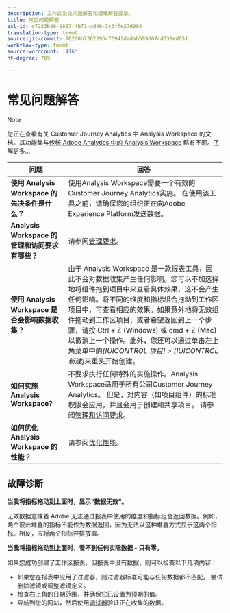 ```yaml
---
description: 工作区常见问题解答和疑难解答提示。
title: 常见问题解答
exl-id: d7233b26-9887-4b71-ad46-3c6ffe27d904
translation-type: tm+mt
source-git-commit: 76260b7362396c76942dadab599607cd038ed651
workflow-type: tm+mt
source-wordcount: '416'
ht-degree: 78%

---
```


# 常见问题解答

>[!NOTE]
>
>您正在查看有关 Customer Journey Analytics 中 Analysis Workspace 的文档。其功能集与[传统 Adobe Analytics 中的 Analysis Workspace](https://docs.adobe.com/content/help/zh-Hans/analytics/analyze/analysis-workspace/home.html) 略有不同。[了解更多...](/help/getting-started/cja-aa.md)

| 问题 | 回答 |
|--- |--- |
| **使用 Analysis Workspace 的先决条件是什么？** | 使用Analysis Workspace需要一个有效的Customer Journey Analytics实施。 在使用该工具之前，请确保您的组织正在向Adobe Experience Platform发送数据。 |
| **Analysis Workspace 的管理和访问要求有哪些？** | 请参阅[管理要求](/help/analysis-workspace/workspace-faq/frequently-asked-questions-analysis-workspace.md)。 |
| **使用 Analysis Workspace 是否会影响数据收集？** | 由于 Analysis Workspace 是一款报表工具，因此不会对数据收集产生任何影响。您可以不加选择地将组件拖到项目中来查看具体效果，这不会产生任何影响。将不同的维度和指标组合拖动到工作区项目中，可查看相应的效果。如果意外地将无效组件拖动到工作区项目，或者希望返回到上一个步骤，请按 Ctrl + Z (Windows) 或 cmd + Z (Mac) 以撤消上一个操作。此外，您还可以通过单击左上角菜单中的&#x200B;*[!UICONTROL 项目] > [!UICONTROL 新建]*&#x200B;来重头开始创建。 |
| **如何实施Analysis Workspace?** | 不要求执行任何特殊的实施操作。Analysis Workspace适用于所有公司Customer Journey Analytics。 但是，对内容（如项目组件）的标准权限会应用，并且会用于创建和共享项目。 请参阅[管理和访问要求](/help/analysis-workspace/workspace-faq/frequently-asked-questions-analysis-workspace.md)。 |
| **如何优化 Analysis Workspace 的性能？** | 请参阅[优化性能](/help/analysis-workspace/workspace-faq/optimizing-performance.md)。 |

## 故障诊断

**当我将指标拖动到上面时，显示“数据无效”。**

无效数据意味着 Adobe 无法通过报表中使用的维度和指标组合返回数据。例如，两个彼此堆叠的指标不能作为数据返回，因为无法以这种堆叠方式显示这两个指标。相反，应将两个指标并排放置。

**当我将指标拖动到上面时，看不到任何实际数据 - 只有零。**

如果您成功创建了工作区报表，但报表中没有数据，则可以检查以下几项内容：

* 如果您在报表中应用了过滤器，则过滤器标准可能与任何数据都不匹配。 尝试删除滤镜或调整滤镜定义。
* 检查右上角的日期范围，并确保它已设置为预期的值。
* 导航到您的网站，然后使用[调试器](https://docs.adobe.com/content/help/zh_CN/debugger/using/experience-cloud-debugger.html)验证正在收集的数据。
